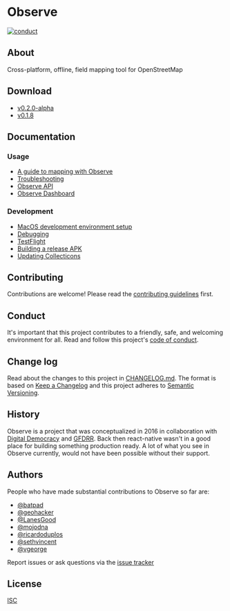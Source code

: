 # Observe

[![conduct][conduct]][conduct-url]

[conduct]: https://img.shields.io/badge/code%20of%20conduct-contributor%20covenant-green.svg?style=flat-square
[conduct-url]: CODE_OF_CONDUCT.md

## About

Cross-platform, offline, field mapping tool for OpenStreetMap

## Download
* [v0.2.0-alpha](https://github.com/developmentseed/observe/releases/tag/v0.2.0-alpha)
* [v0.1.8](https://github.com/developmentseed/observe/releases/tag/v0.1.8)

## Documentation

### Usage
- [A guide to mapping with Observe](docs/user-guide.md)
- [Troubleshooting](docs/troubleshooting.md)
- [Observe API](https://github.com/developmentseed/observe-api)
- [Observe Dashboard](https://github.com/developmentseed/observe-dashboard)

### Development
- [MacOS development environment setup](docs/macos-setup.md)
- [Debugging](docs/debugging.md)
- [TestFlight](docs/testflight.md)
- [Building a release APK](docs/apk.md)
- [Updating Collecticons](docs/collecticons.md)

## Contributing

Contributions are welcome! Please read the [contributing guidelines](CONTRIBUTING.md) first.

## Conduct

It's important that this project contributes to a friendly, safe, and welcoming environment for all. Read and follow this project's [code of conduct](CODE_OF_CONDUCT.md).

## Change log

Read about the changes to this project in [CHANGELOG.md](CHANGELOG.md). The format is based on [Keep a Changelog](http://keepachangelog.com/) and this project adheres to [Semantic Versioning](http://semver.org/).

## History

Observe is a project that was conceptualized in 2016 in collaboration with [Digital Democracy](https://www.digital-democracy.org/) and [GFDRR](https://www.gfdrr.org/en). Back then react-native wasn't in a good place for building something production ready. A lot of what you see in Observe currently, would not have been possible without their support.

## Authors
People who have made substantial contributions to Observe so far are:

* [@batpad](https://github.com/batpad)
* [@geohacker](https://github.com/geohacker)
* [@LanesGood](https://github.com/LanesGood)
* [@mojodna](https://github.com/mojodna)
* [@ricardoduplos](https://github.com/ricardoduplos)
* [@sethvincent](https://github.com/sethvincent)
* [@vgeorge](https://github.com/vgeorge)

Report issues or ask questions via the [issue tracker](https://github.com/developmentseed/observe/issues)

## License

[ISC](LICENSE.md)

